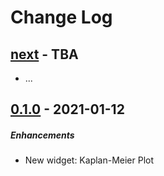 Change Log
==========

[next] - TBA
------------
* ...


[0.1.0] - 2021-01-12
--------------------
##### Enhancements
* New widget: Kaplan-Meier Plot




[next]: https://github.com/biolab/orange3-survival-analysis/compare/0.1.0...master
[0.1.0]: https://github.com/biolab/orange3-survival-analysis/compare/20b2bd8ea02876eb9cad3925e0954054da2690de...0.1.0
